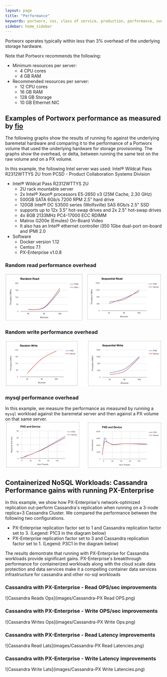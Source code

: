 ```yaml
---
layout: page
title: "Performance"
keywords: portworx, cos, class of service, production, performance, overhead
sidebar: home_sidebar
---
```

Portworx operates typically within less than 3% overhead of the underlying storage hardware.

Note that Portworx recommends the following:

* Minimum resources per server:
  * 4 CPU cores
  * 4 GB RAM
* Recommended resources per server:
  * 12 CPU cores
  * 16 GB RAM
  * 128 GB Storage
  * 10 GB Ethernet NIC

## Examples of Portworx performance as measured by [fio](https://github.com/axboe/fio)

The following graphs show the results of running fio against the underlying baremetal hardware and comparing it to the performance of a Portworx volume that used the underlying hardware for storage provisioning.  The graphs show the overhead, or delta, between running the same test on the raw volume and on a PX volume.

In this example, the following Intel server was used:
Intel® Wildcat Pass R2312WTTYS 2U
from PCSD - Product Collaboration Systems Division

* Intel® Wildcat Pass R2312WTTYS 2U
  * 2U rack mountable server
  * 2x Intel® Xeon® processors E5-2650 v3 (25M Cache, 2.30 GHz)
  * 500GB SATA 6Gb/s 7200 RPM 2.5" hard drive
  * 120GB Intel® DC S3500 series (Wolfsville) SAS 6Gb/s 2.5" SSD
  * supports up to 12x 3.5” hot-swap drives and 2x 2.5" hot-swap drives
  * 4x 8GB 2133MHz PC4-17000 ECC RDIMM
  * Matrox G200e (Emulex) On-Board Video
  * It also has an Intel® ethernet controller i350 1Gbe dual-port on-board and IPMI 2.0
* Software
  * Docker version 1.12
  * Centos 7.1
  * PX-Enterprise v1.0.8

### Random read performance overhead
![Perf Read](images/perf-read.png)

### Random write performance overhead
![Perf Write](images/perf-write.png)

### mysql performance overhead
In this example, we measure the performance as measured by running a `mysql` workload against the baremetal server and then against a PX volume on that same server.
![Perf mysql](images/perf-mysql.png)

## Containerized NoSQL Workloads: Cassandra Performance gains with running PX-Enterprise

In this example, we show how PX-Enterprise's network-optimized replication out-perform Cassandra's replication when running on a 3-node replica=3 Cassandra Cluster. We compared the performance between the following two configurations.
 - PX-Enterprise replication factor set to 1 and Cassandra replication factor set to 3. (Legend: P1C3 in the diagram below)     
 - PX-Enterprise replication factor set to 3 and Cassandra replication factor set to 1. (Legend: P3C1 in the diagram below)

The results demontrate that running with PX-Enterprise for Cassandra workloads provide significant gains. PX-Enterprise's breakthrough performance for containerized workloads along with the cloud scale data protection and data services make it a compelling container data services infrastructure for cassandra and other no-sql workloads

### Cassandra with PX-Enterprise - Read OPS/sec improvements

![Cassandra Reads Ops](images/Cassandra-PX Read OPS.png)

### Cassandra with PX-Enterprise - Write OPS/sec improvements

![Cassandra Writes Ops](images/Cassandra-PX Write Ops.png)

### Cassandra with PX-Enterprise - Read Latency improvements

![Cassandra Read Lats](images/Cassandra-PX Read Latencies.png)

### Cassandra with PX-Enterprise - Write Latency improvements

![Cassandra Write Lats](images/Cassandra-PX Write Latencies.png)





